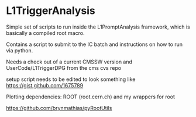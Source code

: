 L1TriggerAnalysis
=================

Simple set of scripts to run inside the L1PromptAnalysis framework, which is basically a compiled root macro.

Contains a script to submit to the IC batch and instructions on how to run via python.


Needs a check out of a current CMSSW version and UserCode/L1TriggerDPG from the cms cvs repo

setup script needs to be edited to look something like https://gist.github.com/1675789


Plotting dependencies:
ROOT (root.cern.ch)
and my wrappers for root

https://github.com/brynmathias/pyRootUtils

